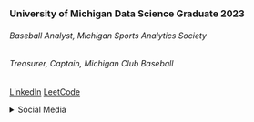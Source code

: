 
### University of Michigan Data Science Graduate 2023
###### Baseball Analyst, Michigan Sports Analytics Society
###### Treasurer, Captain, Michigan Club Baseball

[LinkedIn](www.linkedin.com/in/brendanbebb)
[LeetCode](https://leetcode.com/brendanbebb/)


<details>
<summary>Social Media</summary>
<ul><li> [LinkedIn](www.linkedin.com/in/brendanbebb) </li>
<li> [LeetCode](https://leetcode.com/brendanbebb/) </li></ul>
</details>
